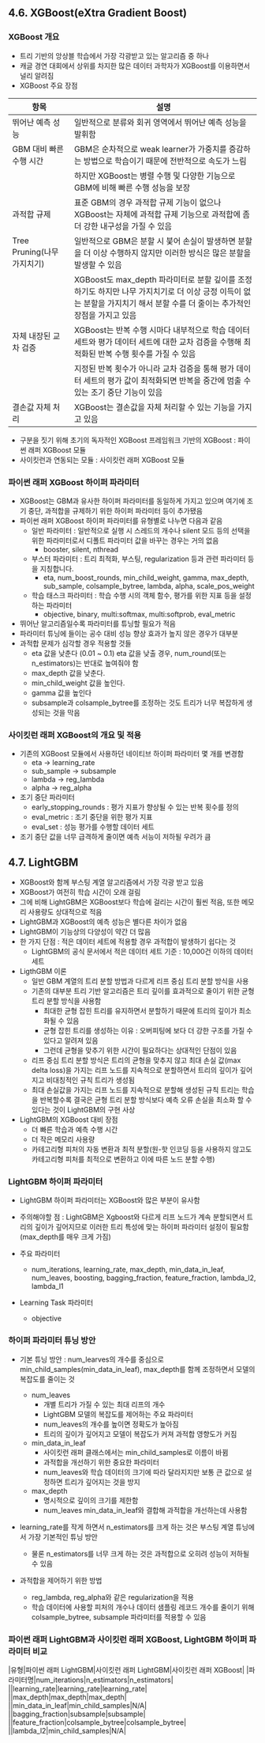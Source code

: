 ## 4.6. XGBoost(eXtra Gradient Boost)
### XGBoost 개요
 - 트리 기반의 앙상블 학습에서 가장 각광받고 있는 알고리즘 중 하나
 - 캐글 경연 대회에서 상위를 차지한 많은 데이터 과학자가 XGBoost를 이용하면서 널리 알려짐
 - XGBoost 주요 장점
 
 |항목|설명|
 |----|---|
 |뛰어난 예측 성능|일반적으로 분류와 회귀 영역에서 뛰어난 예측 성능을 발휘함|
 |GBM 대비 빠른 수행 시간|GBM은 순차적으로 weak learner가 가중치를 증감하는 방법으로 학습이기 때문에 전반적으로 속도가 느림|
 ||하지만 XGBoost는 병렬 수행 및 다양한 기능으로 GBM에 비해 빠른 수행 성능을 보장|
 |과적합 규제|표준 GBM의 경우 과적합 규제 기능이 없으나 XGBoost는 자체에 과적합 규제 기능으로 과적합에 좀 더 강한 내구성을 가질 수 있음|
 |Tree Pruning(나무 가지치기)|일반적으로 GBM은 분할 시 붖어 손실이 발생하면 분할을 더 이상 수행하지 않지만 이러한 방식은 많은 분할을 발생할 수 있음|
 ||XGBoost도 max_depth 파라미터로 분할 깊이를 조정하기도 하지만 나무 가지치기로 더 이상 긍정 이득이 없는 분할을 가지치기 해서 분할 수를 더 줄이는 추가적인 장점을 가지고 있음|
 |자체 내장된 교차 검증|XGBoost는 반복 수행 시마다 내부적으로 학습 데이터 세트와 평가 데이터 세트에 대한 교차 검증을 수행해 최적화된 반복 수행 횟수를 가질 수 있음|
 ||지정된 반복 횟수가 아니라 교차 검증을 통해 평가 데이터 세트의 평가 값이 최적화되면 반복을 중간에 멈출 수 있는 조기 중단 기능이 있음|
 |결손값 자체 처리|XGBoost는 결손값을 자체 처리할 수 있는 기능을 가지고 있음|
 
 - 구분을 짓기 위해 초기의 독자적인 XGBoost 프레임워크 기반의 XGBoost : 파이썬 래퍼 XGBoost 모듈
 - 사이킷런과 연동되는 모듈 : 사이킷런 래퍼 XGBoost 모듈
 
### 파이썬 래퍼 XGBoost 하이퍼 파라미터
  - XGBoost는 GBM과 유사한 하이퍼 파라미터를 동일하게 가지고 있으며 여기에 조기 중단, 과적합을 규제하기 위한 하이퍼 파라미터 등이 추가됐음
  - 파이썬 래퍼 XGBoost 하이퍼 파라미터를 유형별로 나누면 다음과 같음
    - 일반 파라미터 : 일반적으로 실행 시 스레드의 개수나 silent 모드 등의 선택을 위한 파라미터로서 디폴트 파라미터 값을 바꾸는 경우는 거의 없음
      - booster, silent, nthread
    - 부스터 파라미터 : 트리 최적화, 부스팅, regularization 등과 관련 파라미터 등을 지칭합니다.
      - eta, num_boost_rounds, min_child_weight, gamma, max_depth, sub_sample, colsample_bytree, lambda, alpha, scale_pos_weight
    - 학습 태스크 파라미터  : 학습 수행 시의 객체 함수, 평가를 위한 지표 등을 설정하는 파라미터
      - objective, binary, multi:softmax, multi:softprob, eval_metric
  - 뛰어난 알고리즘일수록 파라미터를 튜닝할 필요가 적음
  - 파라미터 튜닝에 들이는 공수 대비 성능 향상 효과가 높지 않은 경우가 대부분
  - 과적합 문제가 심각할 경우 적용할 것들
    - eta 값을 낮춘다 (0.01 ~ 0.1) eta 값을 낮출 경우, num_round(또는 n_estimators)는 반대로 높여줘야 함
    - max_depth 값을 낮춘다.
    - min_child_weight 값을 높인다.
    - gamma 값을 높인다
    - subsample과 colsample_bytree를 조정하는 것도 트리가 너무 복잡하게 생성되는 것을 막음
    
### 사이킷런 래퍼 XGBoost의 개요 및 적용
 - 기존의 XGBoost 모듈에서 사용하던 네이티브 하이퍼 파라미터 몇 개를 변경함
   - eta -> learning_rate
   - sub_sample -> subsample
   - lambda -> reg_lambda
   - alpha -> reg_alpha
 - 조기 중단 파라미터 
   - early_stopping_rounds : 평가 지표가 향상될 수 있는 반복 횟수를 정의
   - eval_metric : 조기 중단을 위한 평가 지표
   - eval_set : 성능 평가를 수행할 데이터 세트
 - 조기 중단 값을 너무 급격하게 줄이면 예측 서능이 저하될 우려가 큼
 

## 4.7. LightGBM
 - XGBoost와 함께 부스팅 계열 알고리즘에서 가장 각광 받고 있음
 - XGBoost가 여전히 학습 시간이 오래 걸림
 - 그에 비해 LightGBM은 XGBoost보다 학습에 걸리는 시간이 훨씬 적음, 또한 메모리 사용량도 상대적으로 적음
 - LightGBM과 XGBoost의 예측 성능은 별다른 차이가 없음
 - LightGBM이 기능상의 다양성이 약간 더 많음
 - 한 가지 단점 : 적은 데이터 세트에 적용할 경우 과적합이 발생하기 쉽다는 것
   - LightGBM의 공식 문서에서 적은 데이터 세트 기준 : 10,000건 이하의 데이터 세트
 - LigthGBM 이론
   - 일반 GBM 계열의 트리 분할 방법과 다르게 리프 중심 트리 분할 방식을 사용
   - 기존의 대부분 트리 기반 알고리즘은 트리 깊이를 효과적으로 줄이기 위한 균형 트리 분할 방식을 사용함
     - 최대한 균형 잡힌 트리를 유지하면서 분할하기 때문에 트리의 깊이가 최소화될 수 있음
     - 균형 잡힌 트리를 생성하는 이유 : 오버피팅에 보다 더 강한 구조를 가질 수 있다고 알려져 있음
     - 그런데 균형을 맞추기 위한 시간이 필요하다는 상대적인 단점이 있음
   - 리프 중심 트리 분할 방식은 트리의 균형을 맞추지 않고 최대 손실 값(max delta loss)을 가지는 리프 노드를 지속적으로 분할하면서 트리의 깊이가
     깊어지고 비대칭적인 규칙 트리가 생성됨
   - 최대 손실값을 가지는 리프 노드를 지속적으로 분할해 생성된 규칙 트리는 학습을 반복할수록 결국은 균형 트리 분할 방식보다 예측 오류 손실을
     최소화 할 수 있다는 것이 LightGBM의 구현 사상
 - LightGBM의 XGBoost 대비 장점
   - 더 빠른 학습과 예측 수행 시간
   - 더 작은 메모리 사용량
   - 카테고리형 피처의 자동 변환과 최적 분할(원-핫 인코딩 등을 사용하지 않고도 카테고리형 피처를 최적으로 변환하고 이에 따른 노드 분할 수행)
   

### LightGBM 하이퍼 파라미터
 - LightGBM 하이퍼 파라미터는 XGBoost와 많은 부분이 유사함
 - 주의해야할 점 : LightGBM은 Xgboost와 다르게 리프 노드가 계속 분할되면서 트리의 깊이가 깊어지므로 이러한 트리 특성에 맞는 하이퍼 파라미터 설정이 필요함(max_depth를 매우 크게 가짐)
 - 주요 파라미터 
   - num_iterations, learning_rate, max_depth, min_data_in_leaf, num_leaves, boosting, bagging_fraction, feature_fraction, lambda_l2, lambda_l1
 
 - Learning Task 파라미터
   - objective

### 하이퍼 파라미터 튜닝 방안
 - 기본 튜닝 방안 : num_learves의 개수를 중심으로 min_child_samples(min_data_in_leaf), max_depth를 함께 조정하면서 모델의 복잡도를 줄이는 것
   - num_leaves 
     - 개별 트리가 가질 수 있는 최대 리프의 개수
     - LightGBM 모델의 복잡도를 제어하는 주요 파라미터
     - num_leaves의 개수를 높이면 정확도가 높아짐
     - 트리의 깊이가 깊어지고 모델이 복잡도가 커져 과적합 영향도가 커짐
   - min_data_in_leaf
     - 사이킷런 래퍼 클래스에서는 min_child_samples로 이름이 바뀜
     - 과적합을 개선하기 위한 중요한 파라미터
     - num_leaves와 학습 데이터의 크기에 따라 달라지지만 보통 큰 값으로 설정하면 트리가 깊어지는 것을 방지
   - max_depth
     - 명시적으로 깊이의 크기를 제한함
     - num_leaves min_data_in_leaf와 결합해 과적합을 개선하는데 사용함
     
 - learning_rate를 작게 하면서 n_estimators를 크게 하는 것은 부스팅 계열 튜닝에서 가장 기본적인 튜닝 방안
   - 물론 n_estimators를 너무 크게 하는 것은 과적합으로 오히려 성능이 저하될 수 있음
 - 과적합을 제어하기 위한 방법
   - reg_lambda, reg_alpha와 같은 regularization을 적용
   - 학습 데이터에 사용할 피처의 개수나 데이터 샘플링 레코드 개수를 줄이기 위해 colsample_bytree, subsample 파라미터를 적용할 수 있음
   
### 파이썬 래퍼 LightGBM과 사이킷런 래퍼 XGBoost, LightGBM 하이퍼 파라미터 비교

|유형|파이썬 래퍼 LightGBM|사이킷런 래퍼 LightGBM|사이킷런 래퍼 XGBoost|
|파라미터명|num_iterations|n_estimators|n_estimators|
||learning_rate|learning_rate|learning_rate|
||max_depth|max_depth|max_depth|
||min_data_in_leaf|min_child_samples|N/A|
||bagging_fraction|subsample|subsample|
||feature_fraction|colsample_bytree|colsample_bytree|
||lambda_l2|min_child_samples|N/A|
 
